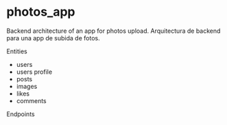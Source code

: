 # photos_app

Backend architecture of an app for photos upload.
Arquitectura de backend para una app de subida de fotos.

Entities

- users
- users profile
- posts
- images
- likes
- comments

Endpoints
